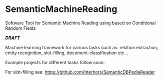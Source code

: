 # SemanticMachineReading
Software Tool for Semantic Machine Reading using based on Conditional Random Fields

***DRAFT***

Machine learning framework for various tasks such as: relation extraction, entity recognition, slot-filling, document-classification etc... 

Example projects for different tasks follow soon. 

For slot-filling see: https://github.com/hterhors/SemanticDBPediaReader

